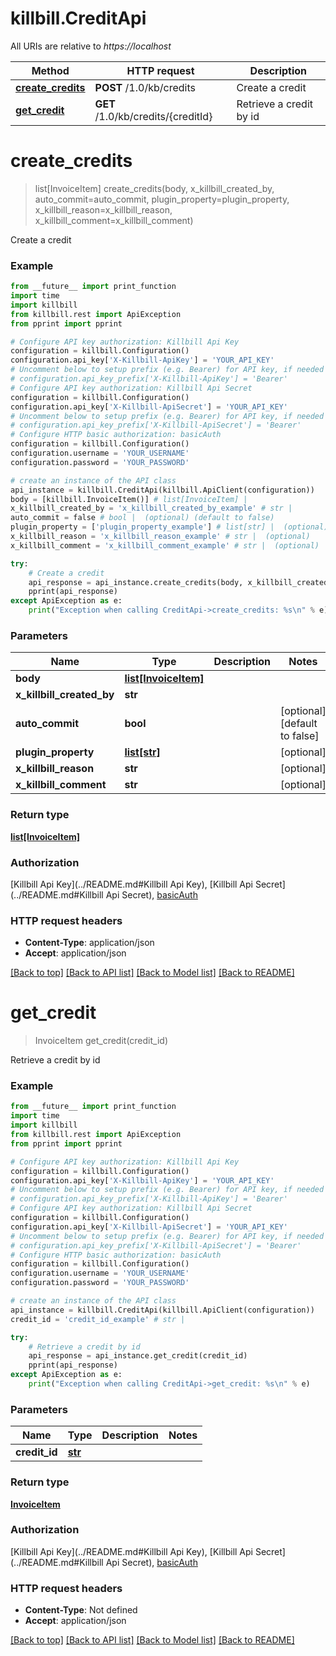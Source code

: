 # killbill.CreditApi

All URIs are relative to *https://localhost*

Method | HTTP request | Description
------------- | ------------- | -------------
[**create_credits**](CreditApi.md#create_credits) | **POST** /1.0/kb/credits | Create a credit
[**get_credit**](CreditApi.md#get_credit) | **GET** /1.0/kb/credits/{creditId} | Retrieve a credit by id


# **create_credits**
> list[InvoiceItem] create_credits(body, x_killbill_created_by, auto_commit=auto_commit, plugin_property=plugin_property, x_killbill_reason=x_killbill_reason, x_killbill_comment=x_killbill_comment)

Create a credit



### Example
```python
from __future__ import print_function
import time
import killbill
from killbill.rest import ApiException
from pprint import pprint

# Configure API key authorization: Killbill Api Key
configuration = killbill.Configuration()
configuration.api_key['X-Killbill-ApiKey'] = 'YOUR_API_KEY'
# Uncomment below to setup prefix (e.g. Bearer) for API key, if needed
# configuration.api_key_prefix['X-Killbill-ApiKey'] = 'Bearer'
# Configure API key authorization: Killbill Api Secret
configuration = killbill.Configuration()
configuration.api_key['X-Killbill-ApiSecret'] = 'YOUR_API_KEY'
# Uncomment below to setup prefix (e.g. Bearer) for API key, if needed
# configuration.api_key_prefix['X-Killbill-ApiSecret'] = 'Bearer'
# Configure HTTP basic authorization: basicAuth
configuration = killbill.Configuration()
configuration.username = 'YOUR_USERNAME'
configuration.password = 'YOUR_PASSWORD'

# create an instance of the API class
api_instance = killbill.CreditApi(killbill.ApiClient(configuration))
body = [killbill.InvoiceItem()] # list[InvoiceItem] | 
x_killbill_created_by = 'x_killbill_created_by_example' # str | 
auto_commit = false # bool |  (optional) (default to false)
plugin_property = ['plugin_property_example'] # list[str] |  (optional)
x_killbill_reason = 'x_killbill_reason_example' # str |  (optional)
x_killbill_comment = 'x_killbill_comment_example' # str |  (optional)

try:
    # Create a credit
    api_response = api_instance.create_credits(body, x_killbill_created_by, auto_commit=auto_commit, plugin_property=plugin_property, x_killbill_reason=x_killbill_reason, x_killbill_comment=x_killbill_comment)
    pprint(api_response)
except ApiException as e:
    print("Exception when calling CreditApi->create_credits: %s\n" % e)
```

### Parameters

Name | Type | Description  | Notes
------------- | ------------- | ------------- | -------------
 **body** | [**list[InvoiceItem]**](InvoiceItem.md)|  | 
 **x_killbill_created_by** | **str**|  | 
 **auto_commit** | **bool**|  | [optional] [default to false]
 **plugin_property** | [**list[str]**](str.md)|  | [optional] 
 **x_killbill_reason** | **str**|  | [optional] 
 **x_killbill_comment** | **str**|  | [optional] 

### Return type

[**list[InvoiceItem]**](InvoiceItem.md)

### Authorization

[Killbill Api Key](../README.md#Killbill Api Key), [Killbill Api Secret](../README.md#Killbill Api Secret), [basicAuth](../README.md#basicAuth)

### HTTP request headers

 - **Content-Type**: application/json
 - **Accept**: application/json

[[Back to top]](#) [[Back to API list]](../README.md#documentation-for-api-endpoints) [[Back to Model list]](../README.md#documentation-for-models) [[Back to README]](../README.md)

# **get_credit**
> InvoiceItem get_credit(credit_id)

Retrieve a credit by id



### Example
```python
from __future__ import print_function
import time
import killbill
from killbill.rest import ApiException
from pprint import pprint

# Configure API key authorization: Killbill Api Key
configuration = killbill.Configuration()
configuration.api_key['X-Killbill-ApiKey'] = 'YOUR_API_KEY'
# Uncomment below to setup prefix (e.g. Bearer) for API key, if needed
# configuration.api_key_prefix['X-Killbill-ApiKey'] = 'Bearer'
# Configure API key authorization: Killbill Api Secret
configuration = killbill.Configuration()
configuration.api_key['X-Killbill-ApiSecret'] = 'YOUR_API_KEY'
# Uncomment below to setup prefix (e.g. Bearer) for API key, if needed
# configuration.api_key_prefix['X-Killbill-ApiSecret'] = 'Bearer'
# Configure HTTP basic authorization: basicAuth
configuration = killbill.Configuration()
configuration.username = 'YOUR_USERNAME'
configuration.password = 'YOUR_PASSWORD'

# create an instance of the API class
api_instance = killbill.CreditApi(killbill.ApiClient(configuration))
credit_id = 'credit_id_example' # str | 

try:
    # Retrieve a credit by id
    api_response = api_instance.get_credit(credit_id)
    pprint(api_response)
except ApiException as e:
    print("Exception when calling CreditApi->get_credit: %s\n" % e)
```

### Parameters

Name | Type | Description  | Notes
------------- | ------------- | ------------- | -------------
 **credit_id** | [**str**](.md)|  | 

### Return type

[**InvoiceItem**](InvoiceItem.md)

### Authorization

[Killbill Api Key](../README.md#Killbill Api Key), [Killbill Api Secret](../README.md#Killbill Api Secret), [basicAuth](../README.md#basicAuth)

### HTTP request headers

 - **Content-Type**: Not defined
 - **Accept**: application/json

[[Back to top]](#) [[Back to API list]](../README.md#documentation-for-api-endpoints) [[Back to Model list]](../README.md#documentation-for-models) [[Back to README]](../README.md)

